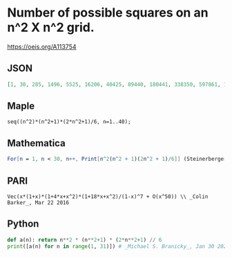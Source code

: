# Number of possible squares on an n^2 X n^2 grid\.
https://oeis.org/A113754
## JSON
```JSON
[1, 30, 285, 1496, 5525, 16206, 40425, 89440, 180441, 338350, 597861, 1005720, 1623245, 2529086, 3822225, 5625216, 8087665, 11389950, 15747181, 21413400, 28686021, 37910510, 49485305, 63866976, 81575625, 103200526, 129406005, 160937560, 198628221, 243405150]
```
## Maple
```Maple
seq((n^2)*(n^2+1)*(2*n^2+1)/6, n=1..40);
```
## Mathematica
```Mathematica
For[n = 1, n < 30, n++, Print[n^2(n^2 + 1)(2n^2 + 1)/6]] (Steinerberger)
```
## PARI
```PARI
Vec(x*(1+x)*(1+4*x+x^2)*(1+18*x+x^2)/(1-x)^7 + O(x^50)) \\ _Colin Barker_, Mar 22 2016
```
## Python
```Python
def a(n): return n**2 * (n**2+1) * (2*n**2+1) // 6
print([a(n) for n in range(1, 31)]) # _Michael S. Branicky_, Jan 30 2021
```
